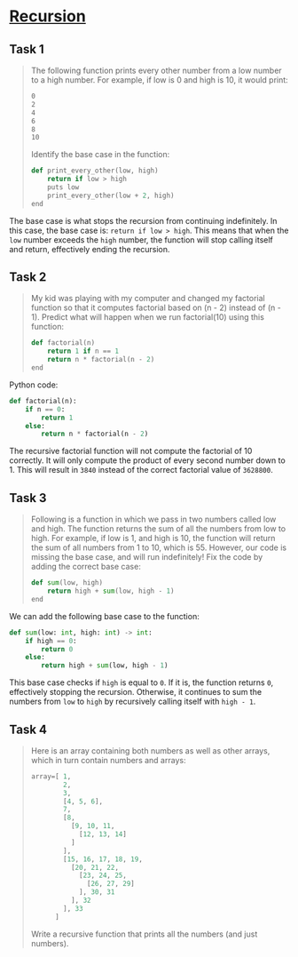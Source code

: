 # [Recursion](https://github.com/d-khan/dslabs/blob/8214da88d1009266cf3a6d4fc51cf19eac19160a/Recursions/Activity.md)

## Task 1

> The following function prints every other number from a low number to a high
> number. For example, if low is 0 and high is 10, it would print:
>
> ```txt
> 0
> 2
> 4
> 6
> 8
> 10
> ```
>
> Identify the base case in the function:
>
> ```python
> def print_every_other(low, high)
>     return if low > high
>     puts low
>     print_every_other(low + 2, high)
> end
> ```

The base case is what stops the recursion from continuing indefinitely. In this
case, the base case is: `return if low > high`. This means that when the `low`
number exceeds the `high` number, the function will stop calling itself and
return, effectively ending the recursion.

## Task 2

> My kid was playing with my computer and changed my factorial function so that
> it computes factorial based on (n - 2) instead of (n - 1). Predict what will
> happen when we run factorial(10) using this function:
>
> ```python
> def factorial(n)
>     return 1 if n == 1
>     return n * factorial(n - 2)
> end
> ```

Python code:

```python
def factorial(n):
    if n == 0:
        return 1
    else:
        return n * factorial(n - 2)
```

The recursive factorial function will not compute the factorial of 10 correctly.
It will only compute the product of every second number down to 1. This will
result in `3840` instead of the correct factorial value of `3628800`.

## Task 3

> Following is a function in which we pass in two numbers called low and high.
> The function returns the sum of all the numbers from low to high. For example,
> if low is 1, and high is 10, the function will return the sum of all numbers
> from 1 to 10, which is 55. However, our code is missing the base case, and
> will run indefinitely! Fix the code by adding the correct base case:
>
> ```python
> def sum(low, high)
>     return high + sum(low, high - 1)
> end
> ```

We can add the following base case to the function:

```python
def sum(low: int, high: int) -> int:
    if high == 0:
        return 0
    else:
        return high + sum(low, high - 1)
```

This base case checks if `high` is equal to `0`. If it is, the function returns
`0`, effectively stopping the recursion. Otherwise, it continues to sum the
numbers from `low` to `high` by recursively calling itself with `high - 1`.

## Task 4

> Here is an array containing both numbers as well as other arrays, which in
> turn contain numbers and arrays:
>
> ```python
> array=[ 1,
>         2,
>         3,
>         [4, 5, 6],
>         7,
>         [8,
>           [9, 10, 11,
>             [12, 13, 14]
>           ]
>         ],
>         [15, 16, 17, 18, 19,
>           [20, 21, 22,
>             [23, 24, 25,
>               [26, 27, 29]
>             ], 30, 31
>           ], 32
>         ], 33
>       ]
> ```
>
> Write a recursive function that prints all the numbers (and just numbers).
